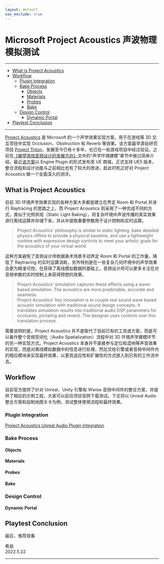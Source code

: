 ```yaml
---
layout: default
nav_exclude: true
---
```


# Microsoft Project Acoustics 声波物理模拟测试

***
<!-- Start Document Outline -->

* [What is Project Acoustics](#what-is-project-acoustics)
* [Workflow](#workflow)
	* [Plugin Integration](#plugin-integration)
	* [Bake Process](#bake-process)
		* [Objects](#objects)
		* [Materials](#materials)
		* [Probes](#probes)
		* [Bake](#bake)
	* [Design Control](#design-control)
		* [Dynamic Portal](#dynamic-portal)
* [Playtest Conclusion](#playtest-conclusion)

<!-- End Document Outline -->
***

[Project Acoustics](https://docs.microsoft.com/en-us/gaming/acoustics/what-is-acoustics) 是 Microsoft 的一个声学效果实现方案，用于在游戏等 3D 交互项目中实现 Occlusion、Obstruction 和 Reverb 等效果。该方案最早源自研究项目 [Project Triton](https://www.microsoft.com/en-us/research/project/project-triton/)，发展至今已有十多年，也已在一些游戏项目中经过验证。之前在[《展望游戏音频设计的发展方向》](What-will-The-Next-Gen-of-Game-Audio-Design-be-like.md)文中的“声学环境建模”章节中做过简单介绍，最近[该方案](https://www.unrealengine.com/marketplace/en-US/product/project-acoustics-for-unreal-audio)以 Engine Plugin 的形式发布至 UE 商城，正式支持 UE5 版本，整合流程和设计功能与之前相比也有了较大的改进，趁此时机正好对 Project Acoustics 做一个全面深入的测评。

## What is Project Acoustics

目前 3D 环境声学效果实现的各种方案大多都是建立在界定 Room 和 Portal 并进行 Raytracing 的思路之上，而 Project Acoustics 则采用了一种完成不同的方式，类似于光照烘焙（Static Light Baking），将复杂环境中声波传播的真实效果进行离线运算并存储下来，并从中提取重要参数用于设计控制和实时运算。

> Project Acoustics' philosophy is similar to static lighting: bake detailed physics offline to provide a physical baseline, and use a lightweight runtime with expressive design controls to meet your artistic goals for the acoustics of your virtual world.

这种方案避免了音频设计师依据美术场景手动界定 Room 和 Portal 的工作量，降低了 Raytracing 的实时运算消耗，另外特别是在一些复杂几何环境中的声学效果会更为精准可控。在获得了离线模拟数据的基础上，音频设计师可以更多关注在对音频参数的实时控制上来获得预想的效果。

> Project Acoustics' simulation captures these effects using a wave-based simulation. The acoustics are more predictable, accurate and seamless.  
> Project Acoustics' key innovation is to couple real sound wave based acoustic simulation with traditional sound design concepts. It translates simulation results into traditional audio DSP parameters for occlusion, portaling and reverb. The designer uses controls over this translation process.

需要说明的是，Project Acoustics 并不是取代了目前已有的工具或方案，而是可以看作整个音频空间化（Audio Spatialization）流程中对 3D 环境声学建模环节的另一种实现方式。Project Acoustics 本身并不直接参与定位和混响等声音效果的实现，而是对离线模拟数据中的信息进行处理，然后交给引擎或者音频中间件内的相应模块来实现最终效果，以更具适应性和扩展性的方式嵌入到已有的工作流中去。

## Workflow

目前官方提供了针对 Unreal、Unity 引擎和 Wwise 音频中间件的整合方案，并提供了相应的示例工程，大家可以前往项目官网下载测试。下文将以 Unreal Audio 整合方案和自制地图关卡为例，测试整体使用流程和最终效果。

### Plugin Integration


[Project Acoustics Unreal Audio Plugin Integration](https://docs.microsoft.com/en-us/gaming/acoustics/unreal-audio-integration)

### Bake Process


#### Objects

#### Materials

#### Probes

#### Bake

### Design Control

#### Dynamic Portal


## Playtest Conclusion


最后，推荐观看



希辰  
2022.5.22

***